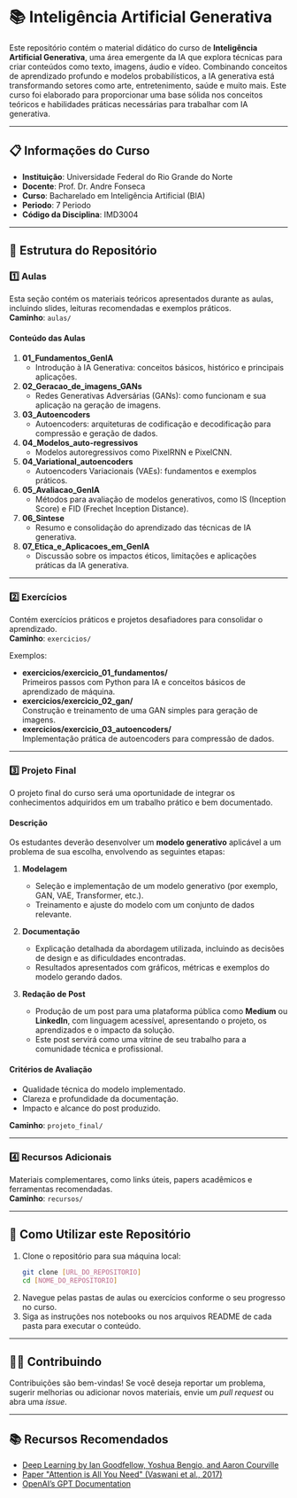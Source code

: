 
# 📚 Inteligência Artificial Generativa

Este repositório contém o material didático do curso de **Inteligência Artificial Generativa**, uma área emergente da IA que explora técnicas para criar conteúdos como texto, imagens, áudio e vídeo. Combinando conceitos de aprendizado profundo e modelos probabilísticos, a IA generativa está transformando setores como arte, entretenimento, saúde e muito mais. Este curso foi elaborado para proporcionar uma base sólida nos conceitos teóricos e habilidades práticas necessárias para trabalhar com IA generativa.

---

## 📋 Informações do Curso

- **Instituição**: Universidade Federal do Rio Grande do Norte  
- **Docente**: Prof. Dr. Andre Fonseca
- **Curso**: Bacharelado em Inteligência Artificial (BIA)
- **Periodo**: 7 Periodo  
- **Código da Disciplina**: IMD3004

---

## 📂 Estrutura do Repositório

### 1️⃣ **Aulas**  
Esta seção contém os materiais teóricos apresentados durante as aulas, incluindo slides, leituras recomendadas e exemplos práticos.  
**Caminho**: `aulas/`  

#### Conteúdo das Aulas  
1. **01_Fundamentos_GenIA**  
   - Introdução à IA Generativa: conceitos básicos, histórico e principais aplicações.  
2. **02_Geracao_de_imagens_GANs**  
   - Redes Generativas Adversárias (GANs): como funcionam e sua aplicação na geração de imagens.  
3. **03_Autoencoders**  
   - Autoencoders: arquiteturas de codificação e decodificação para compressão e geração de dados.  
4. **04_Modelos_auto-regressivos**  
   - Modelos autoregressivos como PixelRNN e PixelCNN.  
5. **04_Variational_autoencoders**  
   - Autoencoders Variacionais (VAEs): fundamentos e exemplos práticos.  
6. **05_Avaliacao_GenIA**  
   - Métodos para avaliação de modelos generativos, como IS (Inception Score) e FID (Frechet Inception Distance).  
7. **06_Sintese**  
   - Resumo e consolidação do aprendizado das técnicas de IA generativa.  
8. **07_Etica_e_Aplicacoes_em_GenIA**  
   - Discussão sobre os impactos éticos, limitações e aplicações práticas da IA generativa.  

---

### 2️⃣ **Exercícios**  
Contém exercícios práticos e projetos desafiadores para consolidar o aprendizado.  
**Caminho**: `exercicios/`  

Exemplos:  
- **exercicios/exercicio_01_fundamentos/**  
  Primeiros passos com Python para IA e conceitos básicos de aprendizado de máquina.  
- **exercicios/exercicio_02_gan/**  
  Construção e treinamento de uma GAN simples para geração de imagens.  
- **exercicios/exercicio_03_autoencoders/**  
  Implementação prática de autoencoders para compressão de dados.  

---

### 3️⃣ **Projeto Final**  
O projeto final do curso será uma oportunidade de integrar os conhecimentos adquiridos em um trabalho prático e bem documentado.  

#### Descrição  
Os estudantes deverão desenvolver um **modelo generativo** aplicável a um problema de sua escolha, envolvendo as seguintes etapas:  
1. **Modelagem**  
   - Seleção e implementação de um modelo generativo (por exemplo, GAN, VAE, Transformer, etc.).  
   - Treinamento e ajuste do modelo com um conjunto de dados relevante.  

2. **Documentação**  
   - Explicação detalhada da abordagem utilizada, incluindo as decisões de design e as dificuldades encontradas.  
   - Resultados apresentados com gráficos, métricas e exemplos do modelo gerando dados.  

3. **Redação de Post**  
   - Produção de um post para uma plataforma pública como **Medium** ou **LinkedIn**, com linguagem acessível, apresentando o projeto, os aprendizados e o impacto da solução.  
   - Este post servirá como uma vitrine de seu trabalho para a comunidade técnica e profissional.  

#### Critérios de Avaliação  
- Qualidade técnica do modelo implementado.  
- Clareza e profundidade da documentação.  
- Impacto e alcance do post produzido.  

**Caminho**: `projeto_final/`  

---

### 4️⃣ **Recursos Adicionais**  
Materiais complementares, como links úteis, papers acadêmicos e ferramentas recomendadas.  
**Caminho**: `recursos/`

---

## 🚀 Como Utilizar este Repositório

1. Clone o repositório para sua máquina local:  
   ```bash
   git clone [URL_DO_REPOSITORIO]
   cd [NOME_DO_REPOSITORIO]
   ```
2. Navegue pelas pastas de aulas ou exercícios conforme o seu progresso no curso.
3. Siga as instruções nos notebooks ou nos arquivos README de cada pasta para executar o conteúdo.

---

## 🧑‍💻 Contribuindo

Contribuições são bem-vindas! Se você deseja reportar um problema, sugerir melhorias ou adicionar novos materiais, envie um _pull request_ ou abra uma _issue_.

---

## 📚 Recursos Recomendados

- [Deep Learning by Ian Goodfellow, Yoshua Bengio, and Aaron Courville](https://www.deeplearningbook.org/)  
- [Paper "Attention is All You Need" (Vaswani et al., 2017)](https://arxiv.org/abs/1706.03762)  
- [OpenAI’s GPT Documentation](https://platform.openai.com/docs/)  

